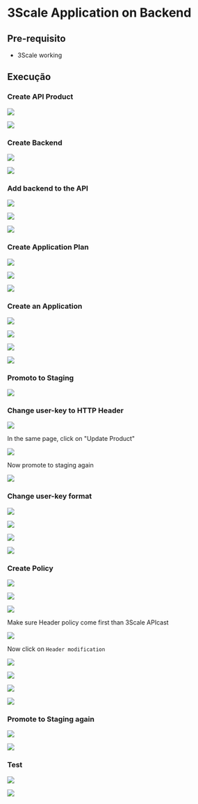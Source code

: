 # 3Scale Application on Backend

## Pre-requisito

* 3Scale working

## Execução

### Create API Product

![](res/2020-03-30-19-10-50.png)

![](res/2020-03-30-19-13-25.png)

### Create Backend

![](res/2020-03-30-19-15-18.png)

![](res/2020-03-30-19-16-40.png)

### Add backend to the API

![](res/2020-03-30-19-17-43.png)

![](res/2020-03-30-19-18-27.png)

![](res/2020-03-30-19-19-08.png)

### Create Application Plan

![](res/2020-03-30-19-23-53.png)

![](res/2020-03-30-19-24-54.png)

![](res/2020-03-30-19-25-27.png)

### Create an Application

![](res/2020-03-30-19-26-58.png)

![](res/2020-03-30-19-27-56.png)

![](res/2020-03-30-19-28-26.png)

![](res/2020-03-30-19-29-41.png)

### Promoto to Staging

![](res/2020-03-30-19-30-58.png)

### Change user-key to HTTP Header

![](res/2020-03-30-19-39-47.png)

In the same page, click on "Update Product"

![](res/2020-03-30-19-40-45.png)

Now promote to staging again

![](res/2020-03-30-19-45-04.png)

### Change user-key format

![](res/2020-03-30-19-41-51.png)

![](res/2020-03-30-19-42-21.png)

![](res/2020-03-30-19-43-11.png)

![](res/2020-03-30-19-44-41.png)

### Create Policy

![](res/2020-03-30-19-47-00.png)

![](res/2020-03-30-19-47-21.png)

![](res/2020-03-30-19-47-57.png)

Make sure Header policy come first than 3Scale APIcast

![](res/2020-03-30-19-48-58.png)

Now click on `Header modification`

![](res/2020-03-30-19-49-40.png)

![](res/2020-03-30-19-50-02.png)

![](res/2020-03-30-19-52-03.png)

![](res/2020-03-30-19-52-21.png)

### Promote to Staging again

![](res/2020-03-30-19-52-59.png)

![](res/2020-03-30-19-53-34.png)

### Test

![](res/2020-03-30-19-54-16.png)

![](res/2020-03-30-19-55-48.png)